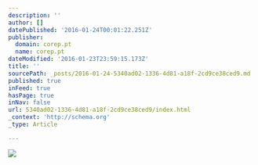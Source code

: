 ```yaml
---
description: ''
author: []
datePublished: '2016-01-24T00:01:22.251Z'
publisher:
  domain: corep.pt
  name: corep.pt
dateModified: '2016-01-23T23:59:15.173Z'
title: ''
sourcePath: _posts/2016-01-24-5340ad02-1336-4d81-a18f-2cd9ce38ced9.md
published: true
inFeed: true
hasPage: true
inNav: false
url: 5340ad02-1336-4d81-a18f-2cd9ce38ced9/index.html
_context: 'http://schema.org'
_type: Article

---
```

![](http://corep.pt/images/lpe140066.jpg)